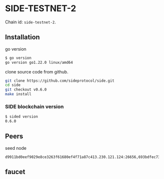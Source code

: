 # SIDE-TESTNET-2

Chain id: `side-testnet-2`.

## Installation

go version
```sh
$ go version
go version go1.22.0 linux/amd64
```
clone source code from github.
```sh
git clone https://github.com/sideprotocol/side.git
cd side
git checkout v0.6.0
make install
```

### SIDE blockchain version
```sh
$ sided version
0.6.0
```

## Peers
seed node
```
d9911bd0eef9029e8ce3263f61680ef4f71a87c413.230.121.124:26656,693bdfec73a81abddf6f758aa49321de48456a96@13.231.67.192:26656
```

## faucet 
